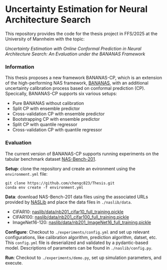 # Uncertainty Estimation for Neural Architecture Search
This repository provides the code for the thesis project in FFS/2025 at the University of Mannheim with the topic:

*Uncertainty Estimation with Online Conformal Prediction in Neural Architecture Search: An Evaluation under the BANANAS Framework*

### Information
This thesis proposes a new framework BANANAS-CP, which is an extension of the high-performing NAS framework, [BANANAS](https://arxiv.org/abs/1910.11858), with an additional uncertainty calibration process based on conformal prediction (CP). Specically, BANANAS-CP supports six various setups:

- Pure BANANAS without calibration
- Split CP with ensemble predictor
- Cross-validation CP with ensemble predictor
- Bootstrapping CP with ensemble predictor
- Split CP with quantile regressor
- Cross-validation CP with quantile regressor 

### Evaluation
The current version of BANANAS-CP supports running experiments on the tabular benchmark dataset [NAS-Bench-201](https://arxiv.org/abs/2001.00326).

**Setup**: clone the repository and create an evironment using the ``environment.yml`` file:
```
git clone https://github.com/chengc823/Thesis.git
conda env create -f environment.yml
```

**Data**: download NAS-Bench-201 data files using the associated URLs provided by [NASLib](https://github.com/automl/NASLib/tree/Develop) and place the data files in `./naslib/data`.
- CIFAR10: [naslib/data/nb201_cifar10_full_training.pickle](https://drive.google.com/file/d/1sh8pEhdrgZ97-VFBVL94rI36gedExVgJ/view)
- CIFAR100: [naslib/data/nb201_cifar100_full_training.pickle](https://drive.google.com/file/d/1hV6-mCUKInIK1iqZ0jfBkcKaFmftlBtp/view)
- ImageNet16-120: [naslib/data/nb201_ImageNet16_full_training.pickle](https://drive.google.com/file/d/1FVCn54aQwD6X6NazaIZ_yjhj47mOGdIH/view)
 
**Configure**: Checkout to ``./experiments/config.yml`` and set up relevant configurations, like calibration algorithm, prediction algorithm, datset, etc. This ``config.yml`` file is deserialized and validated by a pydantic-based model. Descriptions of parameters can be found in ``./naslib/config.py``.

**Run**: Checkout to ``./experiments/demo.py``, set up simulation parameters, and execute.



